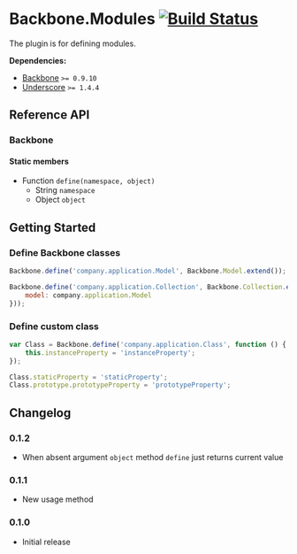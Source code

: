 [lnk]: https://travis-ci.org/DreamTheater/Backbone.Modules
[img]: https://secure.travis-ci.org/DreamTheater/Backbone.Modules.png

# Backbone.Modules [![Build Status][img]][lnk]
The plugin is for defining modules.

**Dependencies:**

  - [Backbone](https://github.com/documentcloud/backbone) `>= 0.9.10`
  - [Underscore](https://github.com/documentcloud/underscore) `>= 1.4.4`

## Reference API
### Backbone
#### Static members
  - Function `define(namespace, object)`
    - String `namespace`
    - Object `object`

## Getting Started
### Define Backbone classes
```js
Backbone.define('company.application.Model', Backbone.Model.extend());

Backbone.define('company.application.Collection', Backbone.Collection.extend({
    model: company.application.Model
}));
```

### Define custom class
```js
var Class = Backbone.define('company.application.Class', function () {
    this.instanceProperty = 'instanceProperty';
});

Class.staticProperty = 'staticProperty';
Class.prototype.prototypeProperty = 'prototypeProperty';
```

## Changelog
### 0.1.2
  - When absent argument `object` method `define` just returns current value

### 0.1.1
  - New usage method

### 0.1.0
  - Initial release
